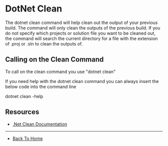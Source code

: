 # DotNet Clean

The dotnet clean command will help clean out the output of your previous build.
The command will only clean the outputs of the previous build.
If you do not specify which projects or solution file you want to be cleaned out, the command will search the current directory for a file with the extension of .proj or .sln to clean the outputs of.

## Calling on the Clean Command

To call on the clean command you use "dotnet clean"

If you need help with the dotnet clean command you can always insert the below code into the command line

dotnet clean -help

## Resources

- [.Net Clean Documentation](https://docs.microsoft.com/en-us/dotnet/core/tools/dotnet-clean)

---

- [Back To Home](../readme.md) 